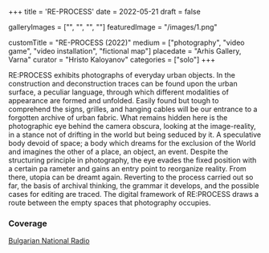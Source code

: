 +++
title = 'RE-PROCESS'
date = 2022-05-21
draft = false

galleryImages = ["", "", "", ""]
featuredImage = "/images/1.png"

customTitle = "RE-PROCESS (2022)"
medium = ["photography", "video game", "video installation", "fictional map"]
placedate = "Arhis Gallery, Varna"
curator = "Hristo Kaloyanov"
categories = ["solo"]
+++

RE:PROCESS exhibits photographs of everyday urban objects. In the construction and deconstruction traces can be found upon the urban surface, a peculiar language, through which different modalities of appearance are formed and unfolded. Easily found but tough tо comprehend the signs, grilles, and hanging cables will be our entrance to a forgotten archive of urban fabric. What remains hidden here is the photographic eye behind the camera obscura, looking at the image-reality, in a stance not of drifting in the world but being seduced by it. A speculative body devoid of space; a body which dreams for the exclusion of the World and imagines the other of a place, an object, an event. Despite the structuring principle in photography, the eye evades the fixed position with a certain pa rameter and gains an entry point to reorganize reality. From there, utopia can be dreamt again. Reverting to the process carried out so far, the basis of archival thinking, the grammar it develops, and the possible cases for editing are traced. The digital framework of RE:PROCESS draws a route between the empty spaces that photography occupies.

### Coverage
[Bulgarian National Radio](https://bnr.bg/varna/post/101649068/izlojbata-reproces-preplita-tradicionnoto-i-abstraktnoto-v-nevijdani-ulichni-fotografii)